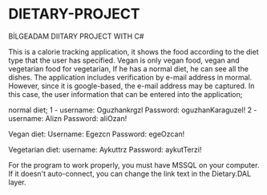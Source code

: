 # DIETARY-PROJECT
 BİLGEADAM DIITARY PROJECT WITH C#

 This is a calorie tracking application, it shows the food according to the diet type that the user has specified.
Vegan is only vegan food, vegan and vegetarian food for vegetarian,
If he has a normal diet, he can see all the dishes. The application includes verification by e-mail address in mormal.
However, since it is google-based, the e-mail address may be captured. In this case, the user information that can be entered into the application;

normal diet; 1 - username: Oguzhankrgzl Password: oguzhanKaraguzel! 2 - username: Alizn Password: aliOzan!

Vegan diet: Username: Egezcn Password: egeOzcan!

Vegetarian diet: username: Aykuttrz Password: aykutTerzi!

For the program to work properly, you must have MSSQL on your computer.
If it doesn't auto-connect, you can change the link text in the Dietary.DAL layer.
